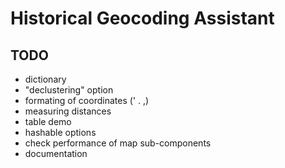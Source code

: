 # Historical Geocoding Assistant

## TODO
 - dictionary
 - "declustering" option
 - formating of coordinates (' . ,)
 - measuring distances
 - table demo
 - hashable options
 - check performance of map sub-components
 - documentation

